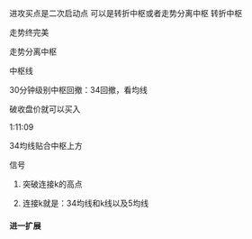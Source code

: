 进攻买点是二次启动点 
可以是转折中枢或者走势分离中枢
转折中枢

走势终完美

走势分离中枢

中枢线

30分钟级别中枢回撤：34回撤，看均线

破收盘价就可以买入

1:11:09

34均线贴合中枢上方

信号

1. 突破连接k的高点
    
2. 连接k就是：34均线和k线以及5均线
#### 进一扩展
 